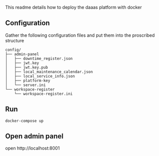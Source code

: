 This readme details how to deploy the daaas platform with docker

## Configuration

Gather the following configuration files and put them into the proscribed structure

```
config/
├── admin-panel
│   ├── downtime_register.json
│   ├── jwt.key
│   ├── jwt.key.pub
│   ├── local_maintenance_calendar.json
│   ├── local_service_info.json
│   ├── platform-key
│   └── server.ini
└── workspace-register
    └── workspace-register.ini
```

## Run

```
docker-compose up
```

## Open admin panel

open http://localhost:8001
